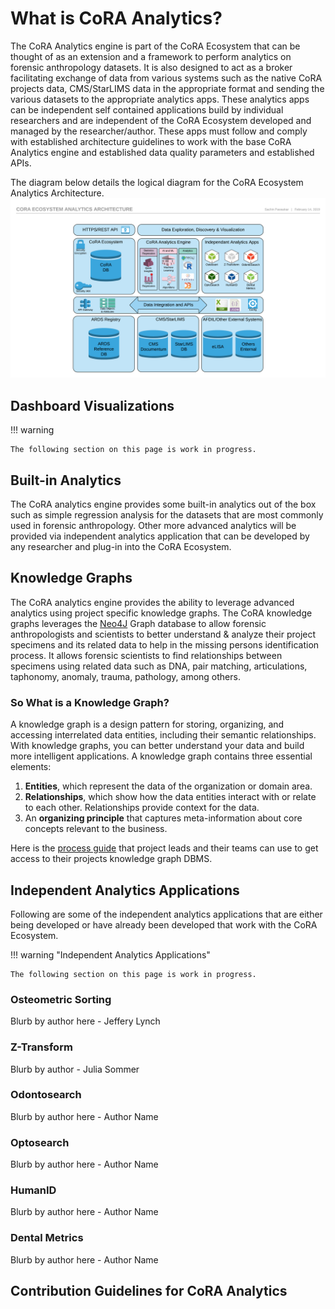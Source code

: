 # What is CoRA Analytics?

The CoRA Analytics engine is part of the CoRA Ecosystem that can be thought of as an extension and a framework to perform analytics on forensic anthropology datasets. It is also designed to act as a broker facilitating exchange of data from various systems such as the native CoRA projects data, CMS/StarLIMS data in the appropriate format and sending the various datasets to the appropriate analytics apps. These analytics apps can be independent self contained applications build by individual researchers and are independent of the CoRA Ecosystem developed and managed by the researcher/author. These apps must follow and comply with established architecture guidelines to work with the base CoRA Analytics engine and established data quality parameters and established APIs.

The diagram below details the logical diagram for the CoRA Ecosystem Analytics Architecture.
![CoRA Ecosystem Analytics Architecture](../assets/images/architecture/Cora-Ecosystem-Analytics-Architecture-Diagram.png)

## Dashboard Visualizations

!!! warning

    The following section on this page is work in progress.

## Built-in Analytics
The CoRA analytics engine provides some built-in analytics out of the box such as simple regression analysis for the datasets that are most commonly used in forensic anthropology. Other more advanced analytics will be provided via independent analytics application that can be developed by any researcher and plug-in into the CoRA Ecosystem.

## Knowledge Graphs
The CoRA analytics engine provides the ability to leverage advanced analytics using project specific knowledge graphs. The CoRA knowledge graphs leverages the [Neo4J](https://neo4j.com/) Graph database to allow forensic anthropologists and scientists to better understand & analyze their project specimens and its related data to help in the missing persons identification process. It allows forensic scientists to find relationships between specimens using related data such as DNA, pair matching, articulations, taphonomy, anomaly, trauma, pathology, among others.

### So What is a Knowledge Graph?
A knowledge graph is a design pattern for storing, organizing, and accessing interrelated data entities, including their semantic relationships. With knowledge graphs, you can better understand your data and build more intelligent applications. A knowledge graph contains three essential elements:

1.	**Entities**, which represent the data of the organization or domain area.
2.	**Relationships**, which show how the data entities interact with or relate to each other. Relationships provide context for the data.
3.	An **organizing principle** that captures meta-information about core concepts relevant to the business.

Here is the [process guide](./knowledge-graphs/cora-knowledge-graph-database-manual.pdf) that project leads and their teams can use to get access to their projects knowledge graph DBMS.

## Independent Analytics Applications
Following are some of the independent analytics applications that are either being developed or have already been developed that work with the CoRA Ecosystem.

!!! warning "Independent Analytics Applications"

    The following section on this page is work in progress.

### Osteometric Sorting
Blurb by author here - Jeffery Lynch

### Z-Transform
Blurb by author - Julia Sommer

### Odontosearch
Blurb by author here - Author Name

### Optosearch
Blurb by author here - Author Name

### HumanID
Blurb by author here - Author Name

### Dental Metrics
Blurb by author here - Author Name

## Contribution Guidelines for CoRA Analytics
